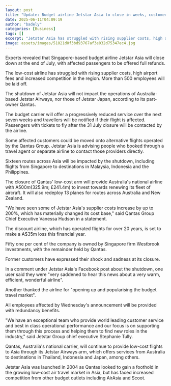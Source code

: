 ```yaml
---
layout: post
title: "Update: Budget airline Jetstar Asia to close in weeks, customers offered refunds"
date: 2025-06-11T04:09:19
author: "badely"
categories: [Business]
tags: []
excerpt: "Jetstar Asia has struggled with rising supplier costs, high airport fees and increased competition."
image: assets/images/51021d0f3bd93767af3e032d75347ec4.jpg
---
```


Experts revealed that Singapore-based budget airline Jetstar Asia will close down at the end of July, with affected passengers to be offered full refunds.

The low-cost airline has struggled with rising supplier costs, high airport fees and increased competition in the region. More than 500 employees will be laid off.

The shutdown of Jetstar Asia will not impact the operations of Australia-based Jetstar Airways, nor those of Jetstar Japan, according to its part-owner Qantas.

The budget carrier will offer a progressively reduced service over the next seven weeks and travellers will be notified if their flight is affected. Passengers with tickets to fly after the 31 July closure will be contacted by the airline.

Some affected customers could be moved onto alternative flights operated by the Qantas Group. Jetstar Asia is advising people who booked through a travel agent or separate airline to contact those providers directly. 

Sixteen routes across Asia will be impacted by the shutdown, including flights from Singapore to destinations in Malaysia, Indonesia and the Philippines.

The closure of Qantas' low-cost arm will provide Australia's national airline with A$500m ($325.9m; £241.4m) to invest towards renewing its fleet of aircraft. It will also redeploy 13 planes for routes across Australia and New Zealand.

"We have seen some of Jetstar Asia's supplier costs increase by up to 200%, which has materially changed its cost base," said Qantas Group Chief Executive Vanessa Hudson in a statement. 

The discount airline, which has operated flights for over 20 years, is set to make a A$35m loss this financial year. 

Fifty one per cent of the company is owned by Singapore firm Westbrook Investments, with the remainder held by Qantas. 

Former customers have expressed their shock and sadness at its closure.

In a comment under Jetstar Asia's Facebook post about the shutdown, one user said they were "very saddened to hear this news about a very warm, efficient, wonderful airline".

Another thanked the airline for "opening up and popularising the budget travel market".

All employees affected by Wednesday's announcement will be provided with redundancy benefits.

"We have an exceptional team who provide world leading customer service and best in class operational performance and our focus is on supporting them through this process and helping them to find new roles in the industry," said Jetstar Group chief executive Stephanie Tully. 

Qantas, Australia's national carrier, will continue to provide low-cost flights to Asia through its Jetstar Airways arm, which offers services from Australia to destinations in Thailand, Indonesia and Japan, among others. 

Jetstar Asia was launched in 2004 as Qantas looked to gain a foothold in the growing low-cost air travel market in Asia, but has faced increased competition from other budget outlets including AirAsia and Scoot.

